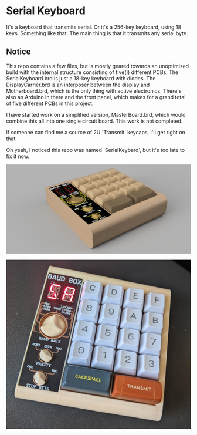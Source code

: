 # Serial Keyboard

It's a keyboard that transmits serial. Or it's a 256-key keyboard, using 18 keys. Something like that. The main thing is that it transmits any serial byte.

## Notice

This repo contains a few files, but is mostly geared towards an unoptimized build with the internal structure consisting of five(!) different PCBs. The SerialKeyboard.brd is just a 18-key keyboard with diodes. The DisplayCarrier.brd is an interposer between the display and Motherboard.brd, which is the only thing with active electronics. There's also an Arduino in there and the front panel, which makes for a grand total of five different PCBs in this project.

I have started work on a simplified version, MasterBoard.brd, which would combine this all into one single circuit board. This work is not completed.

If someone can find me a source of 2U 'Transmit' keycaps, I'll get right on that.

Oh yeah, I noticed this repo was named 'SerialKeybard', but it's too late to fix it now.

![render](https://github.com/bbenchoff/SerialKeybard/blob/main/Art/render.PNG)

![full pic](https://github.com/bbenchoff/SerialKeybard/blob/main/Art/baudboxFullPic.jpg)
